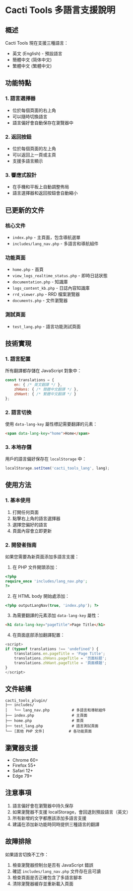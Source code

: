 # Cacti Tools 多語言支援說明

## 概述
Cacti Tools 現在支援三種語言：
- 英文 (English) - 預設語言
- 簡體中文 (简体中文)
- 繁體中文 (繁體中文)

## 功能特點

### 1. 語言選擇器
- 位於每個頁面的右上角
- 可以隨時切換語言
- 語言偏好會自動保存在瀏覽器中

### 2. 返回按鈕
- 位於每個頁面的左上角
- 可以返回上一頁或主頁
- 支援多語言顯示

### 3. 響應式設計
- 在手機和平板上自動調整佈局
- 語言選擇器和返回按鈕會自動縮小

## 已更新的文件

### 核心文件
- `index.php` - 主頁面，包含導航選單
- `includes/lang_nav.php` - 多語言和導航組件

### 功能頁面
- `home.php` - 首頁
- `view_logs_realtime_status.php` - 即時日誌狀態
- `documentation.php` - 知識庫
- `logs_content_kb.php` - 日誌內容知識庫
- `rrd_viewer.php` - RRD 檔案瀏覽器
- `documents.php` - 文件瀏覽器

### 測試頁面
- `test_lang.php` - 語言功能測試頁面

## 技術實現

### 1. 語言配置
所有翻譯都存儲在 JavaScript 對象中：
```javascript
const translations = {
    en: { /* 英文翻譯 */ },
    zhHans: { /* 簡體中文翻譯 */ },
    zhHant: { /* 繁體中文翻譯 */ }
};
```

### 2. 語言切換
使用 `data-lang-key` 屬性標記需要翻譯的元素：
```html
<span data-lang-key="home">Home</span>
```

### 3. 本地存儲
用戶的語言偏好保存在 `localStorage` 中：
```javascript
localStorage.setItem('cacti_tools_lang', lang);
```

## 使用方法

### 1. 基本使用
1. 打開任何頁面
2. 點擊右上角的語言選擇器
3. 選擇您偏好的語言
4. 頁面內容會立即更新

### 2. 開發者指南
如果您需要為新頁面添加多語言支援：

1. 在 PHP 文件開頭添加：
```php
<?php
require_once 'includes/lang_nav.php';
?>
```

2. 在 HTML body 開始處添加：
```php
<?php outputLangNav(true, 'index.php'); ?>
```

3. 為需要翻譯的元素添加 `data-lang-key` 屬性：
```html
<h1 data-lang-key="pageTitle">Page Title</h1>
```

4. 在頁面底部添加翻譯配置：
```javascript
<script>
if (typeof translations !== 'undefined') {
    translations.en.pageTitle = 'Page Title';
    translations.zhHans.pageTitle = '页面标题';
    translations.zhHant.pageTitle = '頁面標題';
}
</script>
```

## 文件結構
```
cacti_tools_plugin/
├── includes/
│   └── lang_nav.php          # 多語言和導航組件
├── index.php                 # 主頁面
├── home.php                  # 首頁
├── test_lang.php             # 語言測試頁面
└── [其他 PHP 文件]           # 各功能頁面
```

## 瀏覽器支援
- Chrome 60+
- Firefox 55+
- Safari 12+
- Edge 79+

## 注意事項
1. 語言偏好會在瀏覽器中持久保存
2. 如果瀏覽器不支援 localStorage，會回退到預設語言（英文）
3. 所有新增的文字都應該添加多語言支援
4. 建議在添加新功能時同時提供三種語言的翻譯

## 故障排除
如果語言切換不工作：
1. 檢查瀏覽器控制台是否有 JavaScript 錯誤
2. 確認 `includes/lang_nav.php` 文件存在且可讀
3. 檢查頁面是否正確包含了多語言腳本
4. 清除瀏覽器緩存並重新載入頁面
